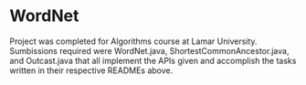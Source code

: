 # WordNet
Project was completed for Algorithms course at Lamar University.
Sumbissions required were WordNet.java, ShortestCommonAncestor.java, and Outcast.java that all implement the APIs
given and accomplish the tasks written in their respective READMEs above.
